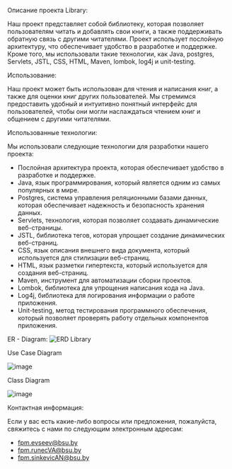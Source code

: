 Описание проекта Library:

Наш проект представляет собой библиотеку, которая позволяет пользователям читать и добавлять свои книги, а также поддерживать обратную связь с другими читателями. Проект использует послойную архитектуру, что обеспечивает удобство в разработке и поддержке. Кроме того, мы использовали такие технологии, как Java, postgres, Servlets, JSTL, CSS, HTML, Maven, lombok, log4j и unit-testing.

Использование:

Наш проект может быть использован для чтения и написания книг, а также для оценки книг других пользователей. Мы стремимся предоставить удобный и интуитивно понятный интерфейс для пользователей, чтобы они могли наслаждаться чтением книг и общением с другими читателями.

Использованные технологии:

Мы использовали следующие технологии для разработки нашего проекта:

- Послойная архитектура проекта, которая обеспечивает удобство в разработке и поддержке.
- Java, язык программирования, который является одним из самых популярных в мире.
- Postgres, система управления реляционными базами данных, которая обеспечивает надежность и безопасность хранения данных.
- Servlets, технология, которая позволяет создавать динамические веб-страницы.
- JSTL, библиотека тегов, которая упрощает создание динамических веб-страниц.
- CSS, язык описания внешнего вида документа, который используется для стилизации веб-страниц.
- HTML, язык разметки гипертекста, который используется для создания веб-страниц.
- Maven, инструмент для автоматизации сборки проектов.
- Lombok, библиотека для упрощения написания кода на Java.
- Log4j, библиотека для логирования информации о работе приложения.
- Unit-testing, метод тестирования программного обеспечения, который позволяет проверять работу отдельных компонентов приложения.

ER - Diagram:
![ERD Library](https://github.com/Vladimir-Runets/LIBRARY/assets/108408528/5da624fe-93cf-4bbd-8ca1-d28f95039574)

Use Case Diagram

![image](https://github.com/Vladimir-Runets/LIBRARY/assets/108408528/b057e9e9-bb2f-44f0-bdb2-43f19dc7a777)

Class Diagram

![image](https://github.com/Vladimir-Runets/LIBRARY/assets/108408528/443ee5f1-c79e-4a1d-be29-9e5f96e8c62a)


Контактная информация:

Если у вас есть какие-либо вопросы или предложения, пожалуйста, свяжитесь с нами по следующим электронным адресам:

- fpm.evseev@bsu.by
- fpm.runecVA@bsu.by
- fpm.sinkevicAN@bsu.by
